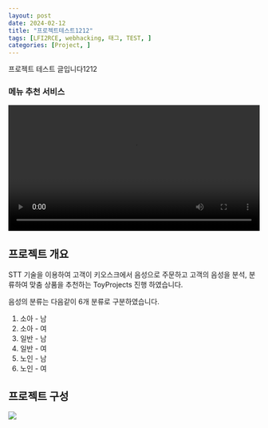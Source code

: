 ```yaml
---
layout: post
date: 2024-02-12
title: "프로젝트테스트1212"
tags: [LFI2RCE, webhacking, 태그, TEST, ]
categories: [Project, ]
---
```



프로젝트 테스트 글입니다1212


### 메뉴 추천 서비스


<video width="100%" controls>
        <source src="/assets/video/2024-02-12-프로젝트테스트1212.md/0.mp4" type="video/mp4">
        <source src="movie.ogg" type="video/ogg">
        </video>


## 프로젝트 개요


STT 기술을 이용하여 고객이 키오스크에서 음성으로 주문하고 고객의 음성을 분석, 분류하여 맞춤 상품을 추천하는 ToyProjects 진행 하였습니다.


음성의 분류는 다음같이 6개 분류로 구분하였습니다.

1. 소아 - 남
2. 소아 - 여
3. 일반 - 남
4. 일반 - 여
5. 노인 - 남
6. 노인 - 여

## 프로젝트 구성


![](https://prod-files-secure.s3.us-west-2.amazonaws.com/3bd262ef-c8d0-433c-ac70-cb2307eaa2fb/9ab8c151-87ad-4f57-abe9-70509d6c06a1/Untitled.png?X-Amz-Algorithm=AWS4-HMAC-SHA256&X-Amz-Content-Sha256=UNSIGNED-PAYLOAD&X-Amz-Credential=AKIAT73L2G45HZZMZUHI%2F20240404%2Fus-west-2%2Fs3%2Faws4_request&X-Amz-Date=20240404T021028Z&X-Amz-Expires=3600&X-Amz-Signature=d697e23d64963541602caa81f7b3afcb244d1c7c0bd760608a07db677756335f&X-Amz-SignedHeaders=host&x-id=GetObject)

